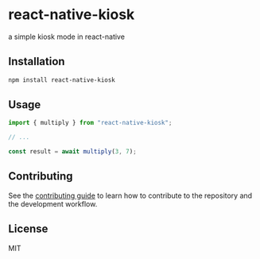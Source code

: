 # react-native-kiosk

a simple kiosk mode in react-native

## Installation

```sh
npm install react-native-kiosk
```

## Usage

```js
import { multiply } from "react-native-kiosk";

// ...

const result = await multiply(3, 7);
```

## Contributing

See the [contributing guide](CONTRIBUTING.md) to learn how to contribute to the repository and the development workflow.

## License

MIT
